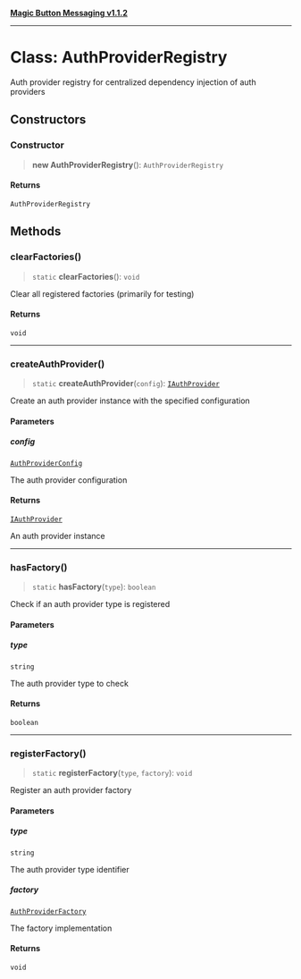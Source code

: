 [**Magic Button Messaging v1.1.2**](../README.md)

***

# Class: AuthProviderRegistry

Auth provider registry for centralized dependency injection of auth providers

## Constructors

### Constructor

> **new AuthProviderRegistry**(): `AuthProviderRegistry`

#### Returns

`AuthProviderRegistry`

## Methods

### clearFactories()

> `static` **clearFactories**(): `void`

Clear all registered factories (primarily for testing)

#### Returns

`void`

***

### createAuthProvider()

> `static` **createAuthProvider**(`config`): [`IAuthProvider`](../interfaces/IAuthProvider.md)

Create an auth provider instance with the specified configuration

#### Parameters

##### config

[`AuthProviderConfig`](../interfaces/AuthProviderConfig.md)

The auth provider configuration

#### Returns

[`IAuthProvider`](../interfaces/IAuthProvider.md)

An auth provider instance

***

### hasFactory()

> `static` **hasFactory**(`type`): `boolean`

Check if an auth provider type is registered

#### Parameters

##### type

`string`

The auth provider type to check

#### Returns

`boolean`

***

### registerFactory()

> `static` **registerFactory**(`type`, `factory`): `void`

Register an auth provider factory

#### Parameters

##### type

`string`

The auth provider type identifier

##### factory

[`AuthProviderFactory`](../interfaces/AuthProviderFactory.md)

The factory implementation

#### Returns

`void`
